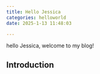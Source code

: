 ```yaml
---
title: Hello Jessica
categories: helloworld
date: 2025-1-13 11:48:03

---
```


hello Jessica, welcome to my blog!

<!--more-->

## Introduction